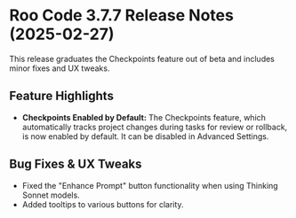 # Roo Code 3.7.7 Release Notes (2025-02-27)

This release graduates the Checkpoints feature out of beta and includes minor fixes and UX tweaks.

## Feature Highlights

*   **Checkpoints Enabled by Default:** The Checkpoints feature, which automatically tracks project changes during tasks for review or rollback, is now enabled by default. It can be disabled in Advanced Settings.

## Bug Fixes & UX Tweaks

*   Fixed the "Enhance Prompt" button functionality when using Thinking Sonnet models.
*   Added tooltips to various buttons for clarity.